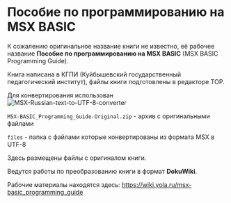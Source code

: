 # Пособие по программированию на MSX BASIC

К сожалению оригинальное название книги не известно, её рабочее название **Пособие по программированию на MSX BASIC** (MSX BASIC Programming Guide).

Книга написана в КГПИ (Куйбышевский государственный педагогический институт), файлы книги подготовлены в редакторе ТОР. 

Для конвертирования использован ![MSX-Russian-text-to-UTF-8-converter](https://github.com/mr-GreyWolf/MSX-Russian-text-to-UTF-8-converter/)


`MSX-BASIC_Programming_Guide-Original.zip` - архив с оригинальными файлами

`files` - папка с файлами которые конвертированы из формата MSX в UTF-8

Здесь размещены файлы с оригиналом книги.

Ведутся работы по преобразованию книги в формат **DokuWiki**.

Рабочие материалы находятся здесь: https://wiki.yola.ru/msx-basic_programming_guide
